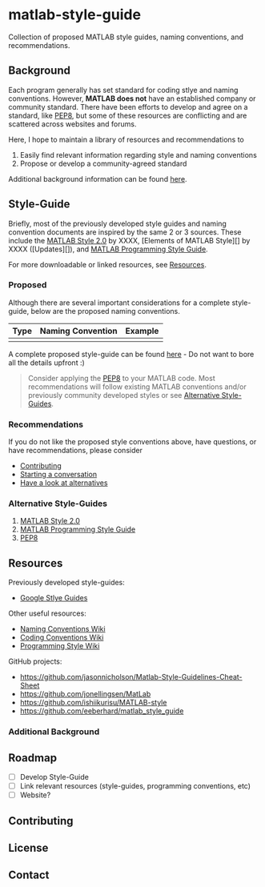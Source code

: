 # matlab-style-guide

Collection of proposed MATLAB style guides, naming conventions, and recommendations.

## Background

Each program generally has set standard for coding stlye and naming conventions. However, **MATLAB does not** have an established company or community standard. There have been efforts to develop and agree on a standard, like [PEP8][pep8-style], but some of these resources are conflicting and are scattered across websites and forums.

Here, I hope to maintain a library of resources and recommendations to

1. Easily find relevant information regarding style and naming conventions
2. Propose or develop a community-agreed standard

Additional background information can be found [here](#additional-background).

## Style-Guide

Briefly, most of the previously developed style guides and naming convention documents are inspired by the same 2 or 3 sources. These include the [MATLAB Style 2.0][matlab-style-2.0] by XXXX, [Elements of MATLAB Style][] by XXXX ([Updates][]), and [MATLAB Programming Style Guide][programming-style-guide].

For more downloadable or linked resources, see [Resources](#resources).

### Proposed

Although there are several important considerations for a complete style-guide, below are the proposed naming conventions.

| Type | Naming Convention | Example |
| ---- | ----------------- | ------- |
|      |                   |         |  

A complete proposed style-guide can be found [here][proposed-style-guide] - Do not want to bore all the details upfront :)

> Consider applying the [PEP8][pep8-style] to your MATLAB code. Most recommendations will follow existing MATLAB conventions and/or previously community developed styles or see [Alternative Style-Guides](#alternative-style-guides).

### Recommendations

If you do not like the proposed style conventions above, have questions, or have recommendations, please consider

- [Contributing](#contributing)
- [Starting a conversation](#contact)
- [Have a look at alternatives](#alternative-style-guides)

### Alternative Style-Guides

1. [MATLAB Style 2.0][matlab-style-2.0]
2. [MATLAB Programming Style Guide][programming-style-guide]
3. [PEP8][pep8-style]

## Resources

Previously developed style-guides:

- [Google Stlye Guides][google-style-guide]

Other useful resources:

- [Naming Conventions Wiki][naming-convention-wiki]
- [Coding Conventions Wiki][coding-convention-wiki]
- [Programming Style Wiki][programming-style-wiki]

GitHub projects:

- <https://github.com/jasonnicholson/Matlab-Style-Guidelines-Cheat-Sheet>
- <https://github.com/jonellingsen/MatLab>
- <https://github.com/ishiikurisu/MATLAB-style>
- <https://github.com/eeberhard/matlab_style_guide>

### Additional Background

## Roadmap

- [ ] Develop Style-Guide
- [ ] Link relevant resources (style-guides, programming conventions, etc)
- [ ] Website?

## Contributing

## License

## Contact

<!-- links -->
[proposed-style-guide]: style_guide.md
[pep8-style]: https://www.python.org/dev/peps/pep-0008/
[matlab-style-2.0]:
[elements-of-matlab]:
[programming-style-guide]: https://sites.google.com/site/matlabstyleguidelines/home?authuser=0
[naming-convention-wiki]: https://en.wikipedia.org/wiki/Naming_convention_(programming)#Language-specific_conventions
[coding-convention-wiki]: https://en.wikipedia.org/wiki/Coding_conventions#Common_conventions
[programming-style-wiki]: https://en.wikipedia.org/wiki/Programming_style
[google-style-guide]: https://google.github.io/styleguide/
